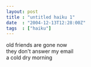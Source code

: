 ```yaml
---
layout: post
title : "untitled haiku 1"
date  : "2004-12-13T12:28:00Z"
tags  : ["haiku"]
---
```

old friends are gone now  
they don't answer my email  
a cold dry morning
